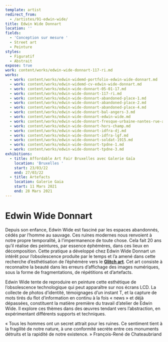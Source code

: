 ```yaml
---
template: artist
redirect_from:
  - /artistes/91-edwin-wide/
title: Edwin Wide Donnart
location: ''
fields:
  - 'Conception sur mesure '
  - Street art
  - Peinture
styles:
  - Figuratif
  - Abstrait
expose: true
work: content/works/edwin-wide-donnart-117-ri.md
works:
  - work: content/works/edwin-widemd-portfolio-edwin-wide-donnart.md
  - work: content/works/edwin-widemd-cv-edwin-wide-donnart.md
  - work: content/works/edwin-wide-donnart-05-01-17.md
  - work: content/works/edwin-wide-donnart-117-ri.md
  - work: content/works/edwin-wide-donnart-abandoned-place-1.md
  - work: content/works/edwin-wide-donnart-abandoned-place-2.md
  - work: content/works/edwin-wide-donnart-abandoned-place-4.md
  - work: content/works/edwin-wide-donnart-bal-angers-3.md
  - work: content/works/edwin-wide-donnart-edwin-wide.md
  - work: content/works/edwin-wide-donnart-fresque-urbaine-nantes-rue-arche-seche.md
  - work: content/works/edwin-wide-donnart-hors-champ.md
  - work: content/works/edwin-wide-donnart-idfra-dj.md
  - work: content/works/edwin-wide-donnart-idfra-lgf.md
  - work: content/works/edwin-wide-donnart-soldat-1915.md
  - work: content/works/edwin-wide-donnart-tpdne-1.md
  - work: content/works/edwin-wide-donnart-tpdne-3.md
exhibitions:
  - title: Affordable Art Fair Bruxelles avec Galerie Gaïa
    location: 'Bruxelles '
    start: 23/03/22
    end: 27/03/22
  - title: Artefacts
    location: Galerie Gaia
    start: 11 Mars 2021
    end: 28 Mars 2021
---
```


# Edwin Wide Donnart

Depuis son enfance, Edwin Wide est fasciné par les espaces abandonnés, cédés par l’homme au sauvage. Ces ruines modernes nous renvoient à notre propre temporalité, à l’impermanence de toute chose. Cela fait 20 ans qu’il réalise des peintures, par essence éphémères, dans ces lieux en décomposition. Cette pratique a développé chez Edwin Wide Donnart un intérêt pour l’obsolescence produite par le temps et l’a amené dans cette recherche d’esthétisation de l’éphémère vers le **[Glitch art](https://www.beauxarts.com/grand-format/le-glitch-ou-le-bug-erige-au-rang-dart/ "glitch beaux arts magazine")**. Cet art consiste à reconnaitre la beauté dans les erreurs d’affichage des images numériques, sous la forme de fragmentations, de répétitions et d’artefacts.

Edwin Wide tente de reproduire en peinture cette esthétique de l’obsolescence technologique qui peut apparaître sur nos écrans LCD. La collecte de photos d’identité, témoignages d’un instant T, et la capture de mots tirés du flot d’information en continu à la fois « news » et déjà dépassées, constituent la matière première du travail d’atelier de Edwin Wide. Il explore ces thèmes dans des œuvres tendant vers l’abstraction, en expérimentant différents supports et techniques.

« Tous les hommes ont un secret attrait pour les ruines. Ce sentiment tient à la fragilité de notre nature, à une conformité secrète entre ces monuments détruits et la rapidité de notre existence. »
François-René de Chateaubriand
